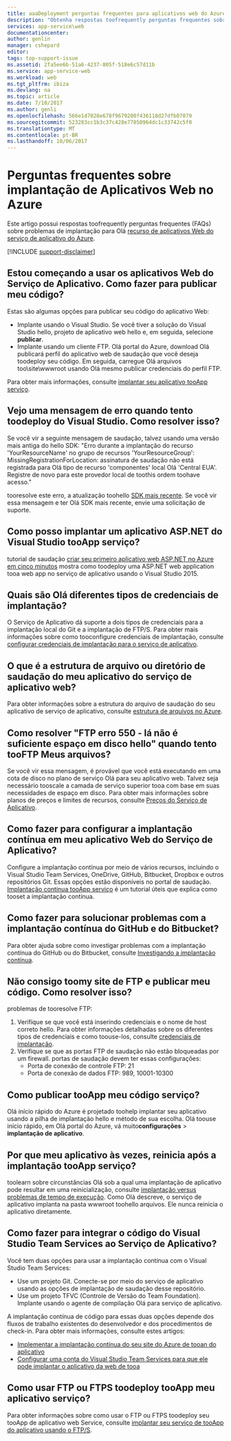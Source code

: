 ```yaml
---
title: aaaDeployment perguntas frequentes para aplicativos web do Azure | Microsoft Docs
description: "Obtenha respostas toofrequently perguntas frequentes sobre implantação para recursos de aplicativos Web de saudação do serviço de aplicativo do Azure."
services: app-service\web
documentationcenter: 
author: genlin
manager: cshepard
editor: 
tags: top-support-issue
ms.assetid: 2fa5ee6b-51a6-4237-805f-518e6c57d11b
ms.service: app-service-web
ms.workload: web
ms.tgt_pltfrm: ibiza
ms.devlang: na
ms.topic: article
ms.date: 7/10/2017
ms.author: genli
ms.openlocfilehash: 566e1d7028e678f9679200f436118d27dfb07079
ms.sourcegitcommit: 523283cc1b3c37c428e77850964dc1c33742c5f0
ms.translationtype: MT
ms.contentlocale: pt-BR
ms.lasthandoff: 10/06/2017
---
```

# <a name="deployment-faqs-for-web-apps-in-azure"></a>Perguntas frequentes sobre implantação de Aplicativos Web no Azure

Este artigo possui respostas toofrequently perguntas frequentes (FAQs) sobre problemas de implantação para Olá [recurso de aplicativos Web do serviço de aplicativo do Azure](https://azure.microsoft.com/services/app-service/web/).

[!INCLUDE [support-disclaimer](../../includes/support-disclaimer.md)]

## <a name="i-am-just-getting-started-with-app-service-web-apps-how-do-i-publish-my-code"></a>Estou começando a usar os aplicativos Web do Serviço de Aplicativo. Como fazer para publicar meu código?

Estas são algumas opções para publicar seu código do aplicativo Web:

*   Implante usando o Visual Studio. Se você tiver a solução do Visual Studio hello, projeto de aplicativo web hello e, em seguida, selecione **publicar**.
*   Implante usando um cliente FTP. Olá portal do Azure, download Olá publicará perfil do aplicativo web de saudação que você deseja toodeploy seu código. Em seguida, carregue Olá arquivos too\site\wwwroot usando Olá mesmo publicar credenciais do perfil FTP.

Para obter mais informações, consulte [implantar seu aplicativo tooApp serviço](web-sites-deploy.md).

## <a name="i-see-an-error-message-when-i-try-toodeploy-from-visual-studio-how-do-i-resolve-this"></a>Vejo uma mensagem de erro quando tento toodeploy do Visual Studio. Como resolver isso?

Se você vir a seguinte mensagem de saudação, talvez usando uma versão mais antiga do hello SDK: "Erro durante a implantação do recurso 'YourResourceName' no grupo de recursos 'YourResourceGroup': MissingRegistrationForLocation: assinatura de saudação não está registrada para Olá tipo de recurso 'componentes' local Olá 'Central EUA'. Registre de novo para este provedor local de toothis ordem toohave acesso." 

tooresolve este erro, a atualização toohello [SDK mais recente](https://azure.microsoft.com/downloads/). Se você vir essa mensagem e ter Olá SDK mais recente, envie uma solicitação de suporte.

## <a name="how-do-i-deploy-an-aspnet-application-from-visual-studio-tooapp-service"></a>Como posso implantar um aplicativo ASP.NET do Visual Studio tooApp serviço?
<a id="deployasp"></a>

tutorial de saudação [criar seu primeiro aplicativo web ASP.NET no Azure em cinco minutos](https://docs.microsoft.com/azure/app-service-web/web-sites-dotnet-get-started/) mostra como toodeploy uma ASP.NET web application tooa web app no serviço de aplicativo usando o Visual Studio 2015.

## <a name="what-are-hello-different-types-of-deployment-credentials"></a>Quais são Olá diferentes tipos de credenciais de implantação?

O Serviço de Aplicativo dá suporte a dois tipos de credenciais para a implantação local do Git e a implantação de FTP/S. Para obter mais informações sobre como tooconfigure credenciais de implantação, consulte [configurar credenciais de implantação para o serviço de aplicativo](app-service-deployment-credentials.md).

## <a name="what-is-hello-file-or-directory-structure-of-my-app-service-web-app"></a>O que é a estrutura de arquivo ou diretório de saudação do meu aplicativo do serviço de aplicativo web?

Para obter informações sobre a estrutura do arquivo de saudação do seu aplicativo de serviço de aplicativo, consulte [estrutura de arquivos no Azure](https://github.com/projectkudu/kudu/wiki/File-structure-on-azure).

## <a name="how-do-i-resolve-ftp-error-550---there-is-not-enough-space-on-hello-disk-when-i-try-tooftp-my-files"></a>Como resolver "FTP erro 550 - lá não é suficiente espaço em disco hello" quando tento tooFTP Meus arquivos?

Se você vir essa mensagem, é provável que você está executando em uma cota de disco no plano de serviço Olá para seu aplicativo web. Talvez seja necessário tooscale a camada de serviço superior tooa com base em suas necessidades de espaço em disco. Para obter mais informações sobre planos de preços e limites de recursos, consulte [Preços do Serviço de Aplicativo](https://azure.microsoft.com/pricing/details/app-service/).

## <a name="how-do-i-set-up-continuous-deployment-for-my-app-service-web-app"></a>Como fazer para configurar a implantação contínua em meu aplicativo Web do Serviço de Aplicativo?

Configure a implantação contínua por meio de vários recursos, incluindo o Visual Studio Team Services, OneDrive, GitHub, Bitbucket, Dropbox e outros repositórios Git. Essas opções estão disponíveis no portal de saudação. [Implantação contínua tooApp serviço](app-service-continuous-deployment.md) é um tutorial úteis que explica como tooset a implantação contínua.

## <a name="how-do-i-troubleshoot-issues-with-continuous-deployment-from-github-and-bitbucket"></a>Como fazer para solucionar problemas com a implantação contínua do GitHub e do Bitbucket?

Para obter ajuda sobre como investigar problemas com a implantação contínua do GitHub ou do Bitbucket, consulte [Investigando a implantação contínua](https://github.com/projectkudu/kudu/wiki/Investigating-continuous-deployment).

## <a name="i-cant-ftp-toomy-site-and-publish-my-code-how-do-i-resolve-this"></a>Não consigo toomy site de FTP e publicar meu código. Como resolver isso?

problemas de tooresolve FTP:

1. Verifique se que você está inserindo credenciais e o nome de host correto hello. Para obter informações detalhadas sobre os diferentes tipos de credenciais e como toouse-los, consulte [credenciais de implantação](https://github.com/projectkudu/kudu/wiki/Deployment-credentials).
2. Verifique se que as portas FTP de saudação não estão bloqueadas por um firewall. portas de saudação devem ter essas configurações:
    * Porta de conexão de controle FTP: 21
    * Porta de conexão de dados FTP: 989, 10001-10300

## <a name="how-do-i-publish-my-code-tooapp-service"></a>Como publicar tooApp meu código serviço?

Olá início rápido do Azure é projetado toohelp implantar seu aplicativo usando a pilha de implantação hello e método de sua escolha. Olá toouse início rápido, em Olá portal do Azure, vá muito**configurações** > **implantação de aplicativo**.

## <a name="why-does-my-app-sometimes-restart-after-deployment-tooapp-service"></a>Por que meu aplicativo às vezes, reinicia após a implantação tooApp serviço?

toolearn sobre circunstâncias Olá sob a qual uma implantação de aplicativo pode resultar em uma reinicialização, consulte [implantação versus problemas de tempo de execução](https://github.com/projectkudu/kudu/wiki/Deployment-vs-runtime-issues#deployments-and-web-app-restarts"). Como Olá descreve, o serviço de aplicativo implanta na pasta wwwroot toohello arquivos. Ele nunca reinicia o aplicativo diretamente.

## <a name="how-do-i-integrate-visual-studio-team-services-code-with-app-service"></a>Como fazer para integrar o código do Visual Studio Team Services ao Serviço de Aplicativo?

Você tem duas opções para usar a implantação contínua com o Visual Studio Team Services:

*   Use um projeto Git. Conecte-se por meio do serviço de aplicativo usando as opções de implantação de saudação desse repositório.
*   Use um projeto TFVC (Controle de Versão do Team Foundation). Implante usando o agente de compilação Olá para serviço de aplicativo.

A implantação contínua de código para essas duas opções depende dos fluxos de trabalho existentes do desenvolvedor e dos procedimentos de check-in. Para obter mais informações, consulte estes artigos: 

*   [Implementar a implantação contínua do seu site do Azure de tooan do aplicativo](https://www.visualstudio.com/docs/release/examples/azure/azure-web-apps-from-build-and-release-hubs)
*   [Configurar uma conta do Visual Studio Team Services para que ele pode implantar o aplicativo da web de tooa](https://github.com/projectkudu/kudu/wiki/Setting-up-a-VSTS-account-so-it-can-deploy-to-a-Web-App)

## <a name="how-do-i-use-ftp-or-ftps-toodeploy-my-app-tooapp-service"></a>Como usar FTP ou FTPS toodeploy tooApp meu aplicativo serviço?

Para obter informações sobre como usar o FTP ou FTPS toodeploy seu tooApp de aplicativo web Service, consulte [implantar seu serviço de tooApp do aplicativo usando o FTP/S](app-service-deploy-ftp.md).
